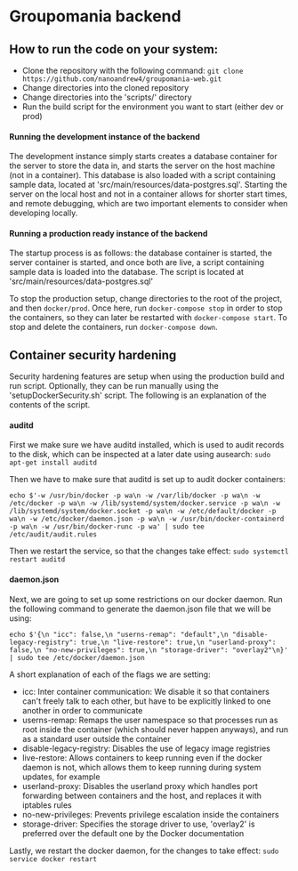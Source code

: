 # Groupomania backend
  
## How to run the code on your system:  
  
- Clone the repository with the following command: `git clone https://github.com/nanoandrew4/groupomania-web.git`
- Change directories into the cloned repository
- Change directories into the 'scripts/' directory
- Run the build script for the environment you want to start (either dev or prod)

#### Running the development instance of the backend
The development instance simply starts creates a database container for 
the server to store the data in, and starts the server on the host machine 
(not in a container). This database is also loaded with a script containing 
sample data, located at 'src/main/resources/data-postgres.sql'. 
Starting the server on the local host and not in a container allows for
shorter start times, and remote debugging, which are two important 
elements to consider when developing locally.

#### Running a production ready instance of the backend
The startup process is as follows: the database container is started, the server 
container is started, and once both are live, a script containing sample data is 
loaded into the database. The script is located at 'src/main/resources/data-postgres.sql'

To stop the production setup, change directories to the root of the project, and then `docker/prod`.
Once here, run `docker-compose stop` in order to stop the containers, so they can later be restarted
with `docker-compose start`. To stop and delete the containers, run `docker-compose down`.

## Container security hardening

Security hardening features are setup when using the production build and
run script. Optionally, they can be run manually using the 'setupDockerSecurity.sh' script.
The following is an explanation of the contents of the script.

#### auditd
First we make sure we have auditd installed, which is used to audit records 
to the disk, which can be inspected at a later date using ausearch: 
`sudo apt-get install auditd`

Then we have to make sure that auditd is set up to audit docker containers:

`echo $'-w /usr/bin/docker -p wa\n -w /var/lib/docker -p wa\n -w /etc/docker -p wa\n -w /lib/systemd/system/docker.service
       -p wa\n -w /lib/systemd/system/docker.socket -p wa\n -w /etc/default/docker -p wa\n -w /etc/docker/daemon.json -p wa\n
       -w /usr/bin/docker-containerd -p wa\n -w /usr/bin/docker-runc -p wa' | sudo tee /etc/audit/audit.rules`

Then we restart the service, so that the changes take effect:
`sudo systemctl restart auditd`

#### daemon.json

Next, we are going to set up some restrictions on our docker daemon. Run the following command
to generate the daemon.json file that we will be using:

`echo $'{\n "icc": false,\n "userns-remap": "default",\n "disable-legacy-registry": true,\n "live-restore": true,\n
        "userland-proxy": false,\n "no-new-privileges": true,\n "storage-driver": "overlay2"\n}' | sudo tee /etc/docker/daemon.json`

A short explanation of each of the flags we are setting:
- icc: Inter container communication: We disable it so that containers 
can't freely talk to each other, but have to be explicitly linked to one another in order to communicate
- userns-remap: Remaps the user namespace so that processes run as root 
inside the container (which should never happen anyways), and run as a standard user outside the container
- disable-legacy-registry: Disables the use of legacy image registries
- live-restore: Allows containers to keep running even if the docker 
daemon is not, which allows them to keep running during system updates, for example
- userland-proxy: Disables the userland proxy which handles port forwarding 
between containers and the host, and replaces it with iptables rules
- no-new-privileges: Prevents privilege escalation inside the containers
- storage-driver: Specifies the storage driver to use, 'overlay2' is 
preferred over the default one by the Docker documentation

Lastly, we restart the docker daemon, for the changes to take effect:
`sudo service docker restart`